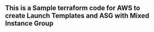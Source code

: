 ## This is a Sample terraform code for AWS to create Launch Templates and ASG with Mixed Instance Group













